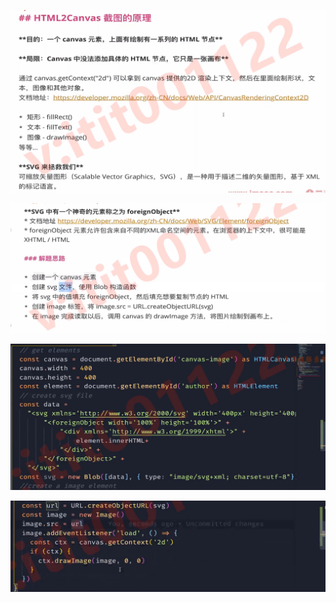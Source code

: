 ![image-20220531231003084](image/image-20220531231003084.png)

![image-20220531231024677](image/image-20220531231024677.png)

![image-20220531231224420](image/image-20220531231224420.png)

![image-20220531231345542](image/image-20220531231345542.png)